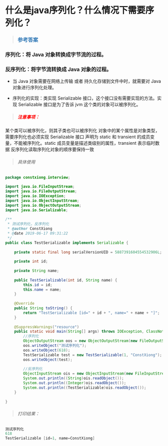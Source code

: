 # 什么是java序列化？什么情况下需要序列化？

> ### <font color=#337AB7 > 参考答案</font> 

### 序列化：将 Java 对象转换成字节流的过程。

### 反序列化：将字节流转换成 Java 对象的过程。

 

- 当 Java 对象需要在网络上传输 或者 持久化存储到文件中时，就需要对 Java 对象进行序列化处理。

- 序列化的实现：类实现 Serializable 接口，这个接口没有需要实现的方法。实现 Serializable 接口是为了告诉 jvm 这个类的对象可以被序列化。

 

> ##### <font color=red>注意事项：</font>

某个类可以被序列化，则其子类也可以被序列化
对象中的某个属性是对象类型，需要序列化也必须实现 Serializable 接口
声明为 static 和 transient 的成员变量，不能被序列化。static 成员变量是描述类级别的属性，transient 表示临时数据
反序列化读取序列化对象的顺序要保持一致
 

> ###### 具体使用
```java
package constxiong.interview;
 
import java.io.FileInputStream;
import java.io.FileOutputStream;
import java.io.IOException;
import java.io.ObjectInputStream;
import java.io.ObjectOutputStream;
import java.io.Serializable;
 
/**
 * 测试序列化，反序列化
 * @author ConstXiong
 * @date 2019-06-17 09:31:22
 */
public class TestSerializable implements Serializable {
 
    private static final long serialVersionUID = 5887391604554532906L;
    
    private int id;
    
    private String name;
 
    public TestSerializable(int id, String name) {
        this.id = id;
        this.name = name;
    }
    
    @Override
    public String toString() {
        return "TestSerializable [id=" + id + ", name=" + name + "]";
    }
 
    @SuppressWarnings("resource")
    public static void main(String[] args) throws IOException, ClassNotFoundException {
        //序列化
        ObjectOutputStream oos = new ObjectOutputStream(new FileOutputStream("TestSerializable.obj"));
        oos.writeObject("测试序列化");
        oos.writeObject(618);
        TestSerializable test = new TestSerializable(1, "ConstXiong");
        oos.writeObject(test);
        
        //反序列化
        ObjectInputStream ois = new ObjectInputStream(new FileInputStream("TestSerializable.obj"));
        System.out.println((String)ois.readObject());
        System.out.println((Integer)ois.readObject());
        System.out.println((TestSerializable)ois.readObject());
    }
 
}
```
> ###### 打印结果：
```java
测试序列化
618
TestSerializable [id=1, name=ConstXiong]
```
